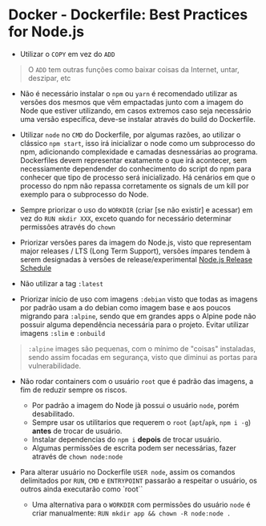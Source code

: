 # Docker - Dockerfile: Best Practices for Node.js

- Utilizar o `COPY` em vez do `ADD`

> O `ADD` tem outras funções como baixar coisas da Internet, untar, deszipar, etc

- Não é necessário instalar o `npm` ou `yarn` é recomendado utilizar as versões dos mesmos que vêm empactadas junto com a imagem do Node que estiver utilizando, em casos extremos caso seja necessário uma versão específica, deve-se instalar através do build do Dockerfile.

- Utilizar `node` no `CMD` do Dockerfile, por algumas razões, ao utilizar o clássico `npm start`, isso irá inicializar o node como um subprocesso do npm, adicionando complexidade e camadas desnessárias ao programa. Dockerfiles devem representar exatamente o que irá acontecer, sem necessiamente dependender do conhecimento do script do npm para conhecer que tipo de processo será inicializado. Há cenários em que o processo do npm não repassa corretamente os signals de um kill por exemplo para o subprocesso do Node.

- Sempre priorizar o uso do `WORKDIR` (criar [se não existir] e acessar) em vez do `RUN mkdir XXX`, exceto quando for necessário determinar permissões através do `chown`

- Priorizar versões pares da imagem do Node.js, visto que representam major releases / LTS (Long Term Support), versões ímpares tendem à serem designadas à versões de release/experimental [Node.js Release Schedule](https://github.com/nodejs/Release#release-schedule)
- Não utilizar a tag `:latest`
- Priorizar início de uso com imagens `:debian` visto que todas as imagens por padrão usam a do debian como imagem base e aos poucos migrando para `:alpine`, sendo que em grandes apps o Alpine pode não possuir alguma dependência necessária para o projeto. Evitar utilizar imagens `:slim` e `:onbuild`

> `:alpine` images são pequenas, com o mínimo de "coisas" instaladas, sendo assim focadas em segurança, visto que diminui as portas para vulnerabilidade.

- Não rodar containers com o usuário `root` que é padrão das imagens, a fim de reduzir sempre os riscos.
  - Por padrão a imagem do Node jà possui o usuário `node`, porém desabilitado.
  - Sempre usar os utilitarios que requerem o `root` (`apt`/`apk`, `npm i -g`) **antes** de trocar de usuário.
  - Instalar dependencias do `npm i` **depois** de trocar usuário.
  - Algumas permissões de escrita podem ser necessárias, fazer através de `chown node:node`

- Para alterar usuário no Dockerfile `USER node`, assim os comandos delimitados por `RUN`, `CMD` e `ENTRYPOINT` passarão a respeitar o usuário, os outros ainda executarão como `root``
  - Uma alternativa para o `WORKDIR` com permissões do usuário `node` é criar manualmente: `RUN mkdir app && chown -R node:node .`



